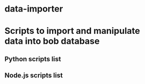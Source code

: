 # data-importer

# Scripts to import and manipulate data into bob database #

## Python scripts list ##

## Node.js scripts list ##

